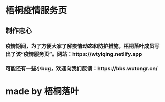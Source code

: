 <h1>梧桐疫情服务页</h1>
<h2>制作忠心</h2>
<h3>疫情期间，为了方便大家了解疫情动态和防护措施，梧桐落叶成员写出了该“疫情服务页”。网站：https://wtyiqing.netlify.app</h3>
<h3>可能还有一些小bug，欢迎向我们反馈：https://bbs.wutongr.cn/</h3>
<h1>made by 梧桐落叶</h1>
